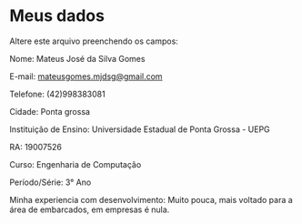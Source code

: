 # Meus dados

Altere este arquivo preenchendo os campos:

Nome: Mateus José da Silva Gomes
 
E-mail: mateusgomes.mjdsg@gmail.com   

Telefone: (42)998383081

Cidade: Ponta grossa

Instituição de Ensino: Universidade Estadual de Ponta Grossa - UEPG

RA: 19007526

Curso: Engenharia de Computação

Período/Série: 3° Ano

Minha experiencia com desenvolvimento: Muito pouca, mais voltado para a área de embarcados, em empresas é nula.

